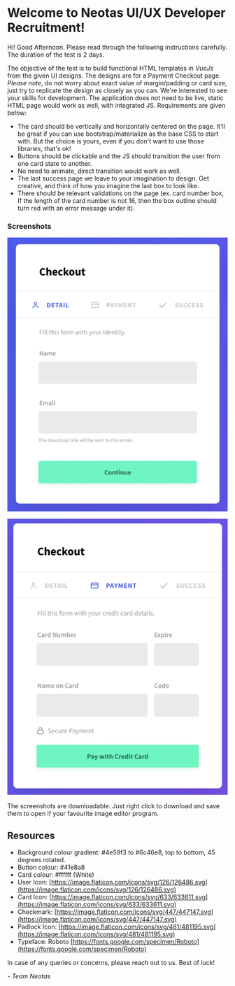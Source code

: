 # Welcome to Neotas UI/UX Developer Recruitment!

Hi! Good Afternoon. Please read through the following instructions carefully. The duration of the test is 2 days. 

The objective of the test is to build functional HTML templates in *VueJs* from the given UI designs. The designs are for a Payment Checkout page. *Please note*, do not worry about exact value of margin/padding or card size, just try to replicate the design as closely as you can. We're interested to see your skills for development. The application does not need to be live, static HTML page would work as well, with integrated JS. Requirements are given below: 
- The card should be vertically and horizontally centered on the page. It'll be great if you can use bootstrap/materialize as the base CSS to start with. But the choice is yours, even if you don't want to use those libraries, that's ok!
-	Buttons should be clickable and the JS should transition the user from one card state to another. 
-	No need to animate, direct transition would work as well. 
-	The last success page we leave to your imagination to design. Get creative, and think of how you imagine the last box to look like.
-	There should be relevant validations on the page (ex. card number box, If the length of the card number is not 16, then the box outline should turn red with an error message under it). 

### Screenshots

![Screenshot 1](https://github.com/Neotas/UI-UX-Recruitment/raw/master/screen1.png)

![Screenshot 2](https://github.com/Neotas/UI-UX-Recruitment/raw/master/screen2.png)

The screenshots are downloadable. Just right click to download and save them to open if your favourite image editor program.

## Resources

- Background colour gradient: #4e59f3 to #6c46e8, top to bottom, 45 degrees rotated.
- Button colour: #41e8a8
- Card colour: #ffffff (White)
- User Icon: [https://image.flaticon.com/icons/svg/126/126486.svg](https://image.flaticon.com/icons/svg/126/126486.svg)
- Card Icon: [https://image.flaticon.com/icons/svg/633/633611.svg](https://image.flaticon.com/icons/svg/633/633611.svg)
- Checkmark: [https://image.flaticon.com/icons/svg/447/447147.svg](https://image.flaticon.com/icons/svg/447/447147.svg)
- Padlock Icon: [https://image.flaticon.com/icons/svg/481/481195.svg](https://image.flaticon.com/icons/svg/481/481195.svg)
- Typeface: Roboto [https://fonts.google.com/specimen/Roboto](https://fonts.google.com/specimen/Roboto)
 
In case of any queries or concerns, please reach out to us. Best of luck!

_- Team Neotas_
